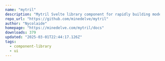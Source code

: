 ```yaml
---
name: "mytril"
description: "Mytril Svelte library component for rapidly building modern websites based on Svelte and Sveltekit"
repo_url: "https://github.com/minedelve/mytril"
author: "Nycolaide"
homepage: "https://minedelve.com/mytril/docs"
downloads: 379
updated: "2025-03-01T22:44:17.126Z"
tags: 
  - component-library
  - ui
---
```

